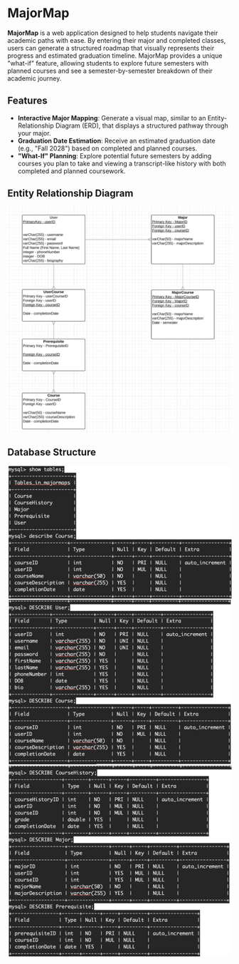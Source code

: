 # MajorMap

**MajorMap** is a web application designed to help students navigate their academic paths with ease. By entering their major and completed classes, users can generate a structured roadmap that visually represents their progress and estimated graduation timeline. MajorMap provides a unique "what-if" feature, allowing students to explore future semesters with planned courses and see a semester-by-semester breakdown of their academic journey.

## Features

- **Interactive Major Mapping**: Generate a visual map, similar to an Entity-Relationship Diagram (ERD), that displays a structured pathway through your major.
- **Graduation Date Estimation**: Receive an estimated graduation date (e.g., "Fall 2028") based on completed and planned courses.
- **"What-If" Planning**: Explore potential future semesters by adding courses you plan to take and viewing a transcript-like history with both completed and planned coursework.

## Entity Relationship Diagram
![Image of ERD](/Images/MajorMapsERD.png)

## Database Structure
![Image of ERD](/Images/1tables.png)
![Image of ERD](/Images/2tables.png)
![Image of ERD](/Images/3tables.png)